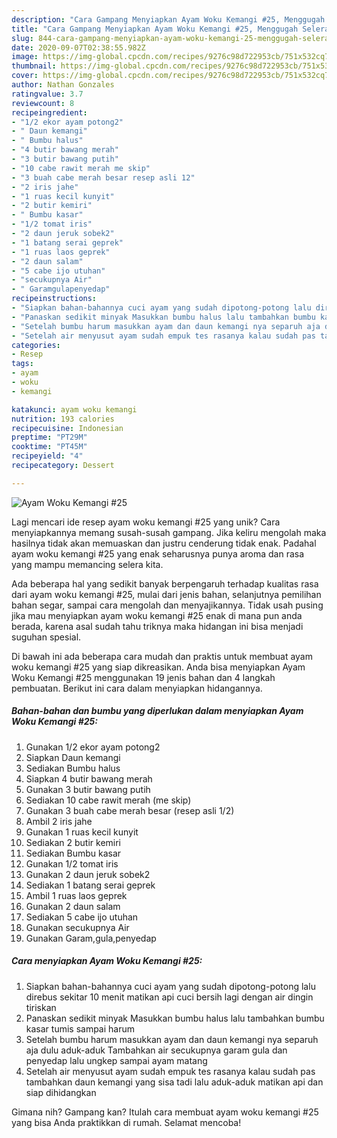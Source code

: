 ```yaml
---
description: "Cara Gampang Menyiapkan Ayam Woku Kemangi #25, Menggugah Selera"
title: "Cara Gampang Menyiapkan Ayam Woku Kemangi #25, Menggugah Selera"
slug: 844-cara-gampang-menyiapkan-ayam-woku-kemangi-25-menggugah-selera
date: 2020-09-07T02:38:55.982Z
image: https://img-global.cpcdn.com/recipes/9276c98d722953cb/751x532cq70/ayam-woku-kemangi-25-foto-resep-utama.jpg
thumbnail: https://img-global.cpcdn.com/recipes/9276c98d722953cb/751x532cq70/ayam-woku-kemangi-25-foto-resep-utama.jpg
cover: https://img-global.cpcdn.com/recipes/9276c98d722953cb/751x532cq70/ayam-woku-kemangi-25-foto-resep-utama.jpg
author: Nathan Gonzales
ratingvalue: 3.7
reviewcount: 8
recipeingredient:
- "1/2 ekor ayam potong2"
- " Daun kemangi"
- " Bumbu halus"
- "4 butir bawang merah"
- "3 butir bawang putih"
- "10 cabe rawit merah me skip"
- "3 buah cabe merah besar resep asli 12"
- "2 iris jahe"
- "1 ruas kecil kunyit"
- "2 butir kemiri"
- " Bumbu kasar"
- "1/2 tomat iris"
- "2 daun jeruk sobek2"
- "1 batang serai geprek"
- "1 ruas laos geprek"
- "2 daun salam"
- "5 cabe ijo utuhan"
- "secukupnya Air"
- " Garamgulapenyedap"
recipeinstructions:
- "Siapkan bahan-bahannya cuci ayam yang sudah dipotong-potong lalu direbus sekitar 10 menit matikan api cuci bersih lagi dengan air dingin tiriskan"
- "Panaskan sedikit minyak Masukkan bumbu halus lalu tambahkan bumbu kasar tumis sampai harum"
- "Setelah bumbu harum masukkan ayam dan daun kemangi nya separuh aja dulu aduk-aduk Tambahkan air secukupnya garam gula dan penyedap lalu ungkep sampai ayam matang"
- "Setelah air menyusut ayam sudah empuk tes rasanya kalau sudah pas tambahkan daun kemangi yang sisa tadi lalu aduk-aduk matikan api dan siap dihidangkan"
categories:
- Resep
tags:
- ayam
- woku
- kemangi

katakunci: ayam woku kemangi 
nutrition: 193 calories
recipecuisine: Indonesian
preptime: "PT29M"
cooktime: "PT45M"
recipeyield: "4"
recipecategory: Dessert

---
```



![Ayam Woku Kemangi #25](https://img-global.cpcdn.com/recipes/9276c98d722953cb/751x532cq70/ayam-woku-kemangi-25-foto-resep-utama.jpg)

Lagi mencari ide resep ayam woku kemangi #25 yang unik? Cara menyiapkannya memang susah-susah gampang. Jika keliru mengolah maka hasilnya tidak akan memuaskan dan justru cenderung tidak enak. Padahal ayam woku kemangi #25 yang enak seharusnya punya aroma dan rasa yang mampu memancing selera kita.

Ada beberapa hal yang sedikit banyak berpengaruh terhadap kualitas rasa dari ayam woku kemangi #25, mulai dari jenis bahan, selanjutnya pemilihan bahan segar, sampai cara mengolah dan menyajikannya. Tidak usah pusing jika mau menyiapkan ayam woku kemangi #25 enak di mana pun anda berada, karena asal sudah tahu triknya maka hidangan ini bisa menjadi suguhan spesial.




Di bawah ini ada beberapa cara mudah dan praktis untuk membuat ayam woku kemangi #25 yang siap dikreasikan. Anda bisa menyiapkan Ayam Woku Kemangi #25 menggunakan 19 jenis bahan dan 4 langkah pembuatan. Berikut ini cara dalam menyiapkan hidangannya.

<!--inarticleads1-->

##### Bahan-bahan dan bumbu yang diperlukan dalam menyiapkan Ayam Woku Kemangi #25:

1. Gunakan 1/2 ekor ayam potong2
1. Siapkan  Daun kemangi
1. Sediakan  Bumbu halus
1. Siapkan 4 butir bawang merah
1. Gunakan 3 butir bawang putih
1. Sediakan 10 cabe rawit merah (me skip)
1. Gunakan 3 buah cabe merah besar (resep asli 1/2)
1. Ambil 2 iris jahe
1. Gunakan 1 ruas kecil kunyit
1. Sediakan 2 butir kemiri
1. Sediakan  Bumbu kasar
1. Gunakan 1/2 tomat iris
1. Gunakan 2 daun jeruk sobek2
1. Sediakan 1 batang serai geprek
1. Ambil 1 ruas laos geprek
1. Gunakan 2 daun salam
1. Sediakan 5 cabe ijo utuhan
1. Gunakan secukupnya Air
1. Gunakan  Garam,gula,penyedap




<!--inarticleads2-->

##### Cara menyiapkan Ayam Woku Kemangi #25:

1. Siapkan bahan-bahannya cuci ayam yang sudah dipotong-potong lalu direbus sekitar 10 menit matikan api cuci bersih lagi dengan air dingin tiriskan
1. Panaskan sedikit minyak Masukkan bumbu halus lalu tambahkan bumbu kasar tumis sampai harum
1. Setelah bumbu harum masukkan ayam dan daun kemangi nya separuh aja dulu aduk-aduk Tambahkan air secukupnya garam gula dan penyedap lalu ungkep sampai ayam matang
1. Setelah air menyusut ayam sudah empuk tes rasanya kalau sudah pas tambahkan daun kemangi yang sisa tadi lalu aduk-aduk matikan api dan siap dihidangkan




Gimana nih? Gampang kan? Itulah cara membuat ayam woku kemangi #25 yang bisa Anda praktikkan di rumah. Selamat mencoba!
